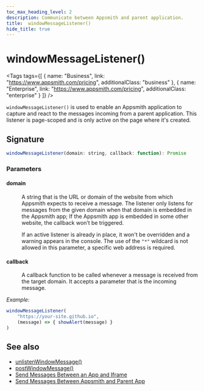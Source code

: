 ```yaml
---
toc_max_heading_level: 2
description: Communicate between Appsmith and parent application.
title:  windowMessageListener()
hide_title: true
---
```

<!-- vale off -->

<div className="tag-wrapper">
 <h1>windowMessageListener()</h1>

<Tags
tags={[
{ name: "Business", link: "https://www.appsmith.com/pricing", additionalClass: "business" },
{ name: "Enterprise", link: "https://www.appsmith.com/pricing", additionalClass: "enterprise" }
]}
/>

</div>

<!-- vale on -->

`windowMessageListener()` is used to enable an Appsmith application to capture and react to the messages incoming from a parent application. This listener is page-scoped and is only active on the page where it's created.

## Signature

```javascript
windowMessageListener(domain: string, callback: function): Promise
```

### Parameters

#### domain

<dd>

A string that is the URL or domain of the website from which Appsmith expects to receive a message. The listener only listens for messages from the given domain when that domain is embedded in the Appsmith app; If the Appsmith app is embedded in some other website, the callback won’t be triggered.

If an active listener is already in place, it won't be overridden and a warning appears in the console. The use of the `"*"` wildcard is not allowed in this parameter, a specific web address is required.

</dd>

#### callback

<dd>

A callback function to be called whenever a message is received from the target domain. It accepts a parameter that is the incoming message.

</dd>

_Example:_

```javascript
windowMessageListener(
	"https://your-site.github.io", 
	(message) => { showAlert(message) }
)
```

## See also
- [unlistenWindowMessage()](/reference/appsmith-framework/widget-actions/unlisten-window-message)
- [postWindowMessage()](/reference/appsmith-framework/widget-actions/post-message)
- [Send Messages Between an App and Iframe](/build-apps/how-to-guides/Communicate-Between-an-App-and-Iframe)
- [Send Messages Between Appsmith and Parent App](/advanced-concepts/embed-appsmith-into-existing-application#send-messages-between-appsmith-and-parent-app)
